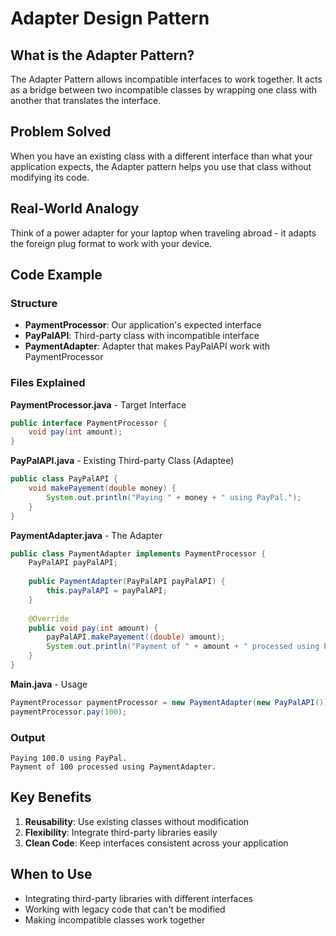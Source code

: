 # Adapter Design Pattern

## What is the Adapter Pattern?
The Adapter Pattern allows incompatible interfaces to work together. It acts as a bridge between two incompatible classes by wrapping one class with another that translates the interface.

## Problem Solved
When you have an existing class with a different interface than what your application expects, the Adapter pattern helps you use that class without modifying its code.

## Real-World Analogy
Think of a power adapter for your laptop when traveling abroad - it adapts the foreign plug format to work with your device.

## Code Example

### Structure
- **PaymentProcessor**: Our application's expected interface
- **PayPalAPI**: Third-party class with incompatible interface  
- **PaymentAdapter**: Adapter that makes PayPalAPI work with PaymentProcessor

### Files Explained

**PaymentProcessor.java** - Target Interface
```java
public interface PaymentProcessor {
    void pay(int amount);
}
```

**PayPalAPI.java** - Existing Third-party Class (Adaptee)
```java
public class PayPalAPI {
    void makePayement(double money) {
        System.out.println("Paying " + money + " using PayPal.");
    }
}
```

**PaymentAdapter.java** - The Adapter
```java
public class PaymentAdapter implements PaymentProcessor {
    PayPalAPI payPalAPI;
    
    public PaymentAdapter(PayPalAPI payPalAPI) {
        this.payPalAPI = payPalAPI;
    }
    
    @Override
    public void pay(int amount) {
        payPalAPI.makePayement((double) amount);
        System.out.println("Payment of " + amount + " processed using PaymentAdapter.");
    }
}
```

**Main.java** - Usage
```java
PaymentProcessor paymentProcessor = new PaymentAdapter(new PayPalAPI());
paymentProcessor.pay(100);
```

### Output
```
Paying 100.0 using PayPal.
Payment of 100 processed using PaymentAdapter.
```

## Key Benefits
1. **Reusability**: Use existing classes without modification
2. **Flexibility**: Integrate third-party libraries easily
3. **Clean Code**: Keep interfaces consistent across your application

## When to Use
- Integrating third-party libraries with different interfaces
- Working with legacy code that can't be modified
- Making incompatible classes work together
